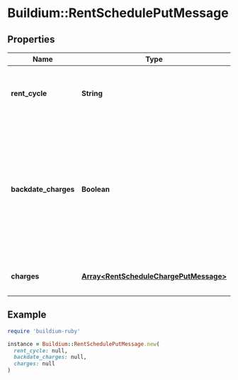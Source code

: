 # Buildium::RentSchedulePutMessage

## Properties

| Name | Type | Description | Notes |
| ---- | ---- | ----------- | ----- |
| **rent_cycle** | **String** | Indicates the cadence of when rent charges will be applied. |  |
| **backdate_charges** | **Boolean** | Indicates if charges that should have posted prior to the date of Rent creation should be posted immediately with the appropriate dates. |  |
| **charges** | [**Array&lt;RentScheduleChargePutMessage&gt;**](RentScheduleChargePutMessage.md) | List of charges to apply to the lease. |  |

## Example

```ruby
require 'buildium-ruby'

instance = Buildium::RentSchedulePutMessage.new(
  rent_cycle: null,
  backdate_charges: null,
  charges: null
)
```

